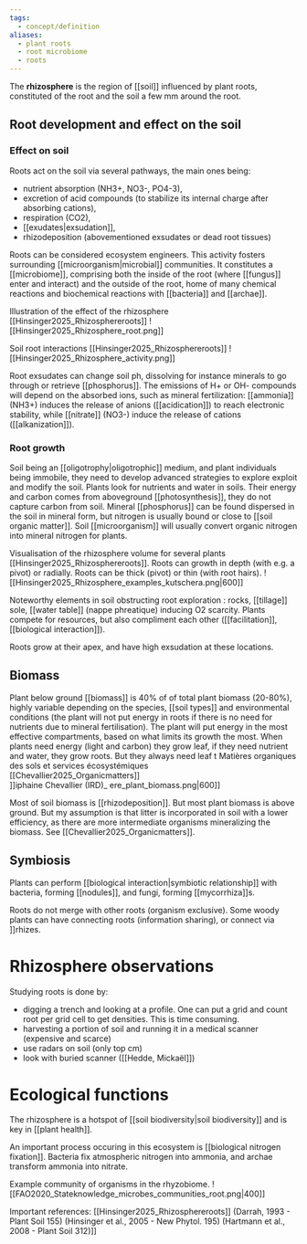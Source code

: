 ```yaml
---
tags:
  - concept/definition
aliases:
  - plant roots
  - root microbiome
  - roots
---
```

The **rhizosphere** is the region of [[soil]] influenced by plant roots, constituted of the root and the soil a few mm around the root. 
## Root development and effect on the soil
### Effect on soil
Roots act on the soil via several pathways, the main ones being:
- nutrient absorption (NH3+, NO3-, PO4-3),
- excretion of acid compounds (to stabilize its internal charge after absorbing cations),
- respiration (CO2),
- [[exudates|exsudation]],
- rhizodeposition (abovementioned exsudates or dead root tissues)

Roots can be considered ecosystem engineers. This activity fosters surrounding [[microorganism|microbial]] communities. It constitutes a [[microbiome]], comprising both the inside of the root (where [[fungus]] enter and interact) and the outside of the root, home of many chemical reactions and biochemical reactions with [[bacteria]] and [[archae]].

Illustration of the effect of the rhizosphere [[Hinsinger2025_Rhizosphereroots]]
![[Hinsinger2025_Rhizosphere_root.png]]

Soil root interactions [[Hinsinger2025_Rhizosphereroots]]
![[Hinsinger2025_Rhizosphere_activity.png]]

Root exsudates can change soil ph, dissolving for instance minerals to go through or retrieve [[phosphorus]]. The emissions of H+ or OH- compounds will depend on the absorbed ions, such as mineral fertilization: [[ammonia]] (NH3+) induces the release of anions ([[acidication]]) to reach electronic stability, while [[nitrate]] (NO3-) induce the release of cations ([[alkanization]]).
### Root growth
Soil being an [[oligotrophy|oligotrophic]] medium, and plant individuals being immobile, they need to develop advanced strategies to explore exploit and modify the soil. Plants look for nutrients and water in soils. Their energy and carbon comes from aboveground [[photosynthesis]], they do not capture carbon from soil. Mineral [[phosphorus]] can be found dispersed in the soil in mineral form, but nitrogen is usually bound or close to [[soil organic matter]]. Soil [[microorganism]] will usually convert organic nitrogen into mineral nitrogen for plants.

Visualisation of the rhizosphere volume for several plants [[Hinsinger2025_Rhizosphereroots]]. Roots can growth in depth (with e.g. a pivot) or radially. Roots can be thick (pivot) or thin (with root hairs).
![[Hinsinger2025_Rhizosphere_examples_kutschera.png|600]]

Noteworthy elements in soil obstructing root exploration : rocks, [[tillage]] sole, [[water table]] (nappe phreatique) inducing O2 scarcity.
Plants compete for resources, but also compliment each other ([[facilitation]], [[biological interaction]]).

Roots grow at their apex, and have high exsudation at these locations. 
## Biomass
Plant below ground [[biomass]] is 40% of of total plant biomass (20-80%), highly variable depending on the species, [[soil types]] and environmental conditions (the plant will not put energy in roots if there is no need for nutrients due to mineral fertilisation). The plant will put energy in the most effective compartments, based on what limits its growth the most. When plants need energy (light and carbon) they grow leaf, if they need nutrient and water, they grow roots. But they always need leaf t Matières organiques des sols et services écosystémiques<br>[[Chevallier2025_Organicmatters]]<br>]]iphaine Chevallier (IRD)_ ere_plant_biomass.png|600]]

Most of soil biomass is [[rhizodeposition]]. But most plant biomass is above ground. But my assumption is that litter is incorporated in soil with a lower efficiency, as there are more intermediate organisms mineralizing the biomass. See [[Chevallier2025_Organicmatters]].

## Symbiosis
Plants can perform [[biological interaction|symbiotic relationship]] with bacteria, forming [[nodules]], and fungi, forming [[mycorrhiza]]s.

Roots do not merge with other roots (organism exclusive). Some woody plants can have connecting roots (information sharing), or connect via ]]rhizes.
# Rhizosphere observations
Studying roots is done by: 
- digging a trench and looking at a profile. One can put a grid and count root per grid cell to get densities. This is time consuming.
- harvesting a portion of soil and running it in a medical scanner (expensive and scarce)
- use radars on soil (only top cm)
- look with buried scanner ([[Hedde, Mickaël]])

# Ecological functions
The rhizosphere is a hotspot of [[soil biodiversity|soil biodiversity]] and is key in [[plant health]].

An important process occuring in this ecosystem is [[biological nitrogen fixation]]. Bacteria fix atmospheric nitrogen into ammonia, and archae transform ammonia into nitrate.

Example community of organisms in the rhyzobiome.
![[FAO2020_Stateknowledge_microbes_communities_root.png|400]]

Important references:
[[Hinsinger2025_Rhizosphereroots]]
(Darrah, 1993 - Plant Soil 155) (Hinsinger et al., 2005 - New Phytol. 195) (Hartmann et al., 2008 - Plant Soil 312)]]